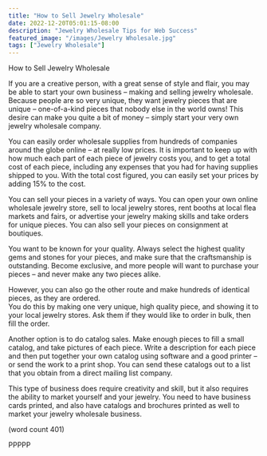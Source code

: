 ```yaml
---
title: "How to Sell Jewelry Wholesale"
date: 2022-12-20T05:01:15-08:00
description: "Jewelry Wholesale Tips for Web Success"
featured_image: "/images/Jewelry Wholesale.jpg"
tags: ["Jewelry Wholesale"]
---
```


How to Sell Jewelry Wholesale

If you are a creative person, with a great sense of 
style and flair, you may be able to start your own 
business – making and selling jewelry wholesale. 
Because people are so very unique, they want 
jewelry pieces that are unique – one-of-a-kind 
pieces that nobody else in the world owns! This 
desire can make you quite a bit of money – 
simply start your very own jewelry wholesale 
company.

You can easily order wholesale supplies from 
hundreds of companies around the globe online – 
at really low prices. It is important to keep up with 
how much each part of each piece of jewelry costs 
you, and to get a total cost of each piece, including 
any expenses that you had for having supplies 
shipped to you. With the total cost figured, you can 
easily set your prices by adding 15% to the cost. 

You can sell your pieces in a variety of ways. You 
can open your own online wholesale jewelry store, 
sell to local jewelry stores, rent booths at local flea 
markets and fairs, or advertise your jewelry making 
skills and take orders for unique pieces. You can 
also sell your pieces on consignment at boutiques.

You want to be known for your quality. Always 
select the highest quality gems and stones for your 
pieces, and make sure that the craftsmanship is 
outstanding. Become exclusive, and more people 
will want to purchase your pieces – and never make 
any two pieces alike. 

However, you can also go the other route and make 
hundreds of identical pieces, as they are ordered.  
You do this by making one very unique, high quality 
piece, and showing it to your local jewelry stores. 
Ask them if they would like to order in bulk, then fill 
the order. 

Another option is to do catalog sales. Make enough 
pieces to fill a small catalog, and take pictures of 
each piece. Write a description for each piece and 
then put together your own catalog using software 
and a good printer – or send the work to a print 
shop. You can send these catalogs out to a list 
that you obtain from a direct mailing list company.

This type of business does require creativity and 
skill, but it also requires the ability to market 
yourself and your jewelry. You need to have 
business cards printed, and also have catalogs and 
brochures printed as well to market your jewelry 
wholesale business.

(word count 401)

PPPPP

